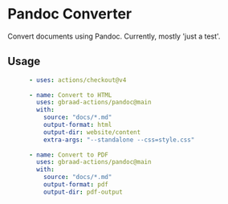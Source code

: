 Pandoc Converter
================

Convert documents using Pandoc.
Currently, mostly 'just a test'.

## Usage

```yaml
      - uses: actions/checkout@v4
      
      - name: Convert to HTML
        uses: gbraad-actions/pandoc@main
        with:
          source: "docs/*.md"
          output-format: html
          output-dir: website/content
          extra-args: "--standalone --css=style.css"
      
      - name: Convert to PDF
        uses: gbraad-actions/pandoc@main
        with:
          source: "docs/*.md"
          output-format: pdf
          output-dir: pdf-output
```
